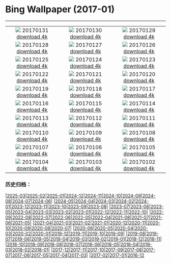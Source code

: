 # Bing Wallpaper (2017-01)
**************
| | | |
|:-:|:-:|:-:|
| ![](https://www.bing.com/az/hprichbg/rb/GentooPenguinVideo_EN-US9979103072_1920x1080.jpg) 20170131 [download 4k](https://www.bing.com/az/hprichbg/rb/GentooPenguinVideo_EN-US9979103072_UHD.jpg) | ![](https://www.bing.com/az/hprichbg/rb/DovrefjellMuskox_EN-US13957674933_1920x1080.jpg) 20170130 [download 4k](https://www.bing.com/az/hprichbg/rb/DovrefjellMuskox_EN-US13957674933_UHD.jpg) | ![](https://www.bing.com/az/hprichbg/rb/BarrelCactus_EN-US10497409936_1920x1080.jpg) 20170129 [download 4k](https://www.bing.com/az/hprichbg/rb/BarrelCactus_EN-US10497409936_UHD.jpg) |
| ![](https://www.bing.com/az/hprichbg/rb/FireChicken_EN-US8632578869_1920x1080.jpg) 20170128 [download 4k](https://www.bing.com/az/hprichbg/rb/FireChicken_EN-US8632578869_UHD.jpg) | ![](https://www.bing.com/az/hprichbg/rb/VillersAbbey_EN-US10350783163_1920x1080.jpg) 20170127 [download 4k](https://www.bing.com/az/hprichbg/rb/VillersAbbey_EN-US10350783163_UHD.jpg) | ![](https://www.bing.com/az/hprichbg/rb/GBRISS_EN-US8432887380_1920x1080.jpg) 20170126 [download 4k](https://www.bing.com/az/hprichbg/rb/GBRISS_EN-US8432887380_UHD.jpg) |
| ![](https://www.bing.com/az/hprichbg/rb/FlameTowers_EN-US9574086092_1920x1080.jpg) 20170125 [download 4k](https://www.bing.com/az/hprichbg/rb/FlameTowers_EN-US9574086092_UHD.jpg) | ![](https://www.bing.com/az/hprichbg/rb/LuciolaCruciata_EN-US9083936689_1920x1080.jpg) 20170124 [download 4k](https://www.bing.com/az/hprichbg/rb/LuciolaCruciata_EN-US9083936689_UHD.jpg) | ![](https://www.bing.com/az/hprichbg/rb/TrailingAzalea_EN-US12063932354_1920x1080.jpg) 20170123 [download 4k](https://www.bing.com/az/hprichbg/rb/TrailingAzalea_EN-US12063932354_UHD.jpg) |
| ![](https://www.bing.com/az/hprichbg/rb/PfeifferBeach_EN-US12517060526_1920x1080.jpg) 20170122 [download 4k](https://www.bing.com/az/hprichbg/rb/PfeifferBeach_EN-US12517060526_UHD.jpg) | ![](https://www.bing.com/az/hprichbg/rb/ScottishSquirrel_EN-US11482907877_1920x1080.jpg) 20170121 [download 4k](https://www.bing.com/az/hprichbg/rb/ScottishSquirrel_EN-US11482907877_UHD.jpg) | ![](https://www.bing.com/az/hprichbg/rb/MontBlancVideo_EN-US9230432404_1920x1080.jpg) 20170120 [download 4k](https://www.bing.com/az/hprichbg/rb/MontBlancVideo_EN-US9230432404_UHD.jpg) |
| ![](https://www.bing.com/az/hprichbg/rb/MinervaTerrace_EN-US9761771059_1920x1080.jpg) 20170119 [download 4k](https://www.bing.com/az/hprichbg/rb/MinervaTerrace_EN-US9761771059_UHD.jpg) | ![](https://www.bing.com/az/hprichbg/rb/MountOTemanu_EN-US11058551524_1920x1080.jpg) 20170118 [download 4k](https://www.bing.com/az/hprichbg/rb/MountOTemanu_EN-US11058551524_UHD.jpg) | ![](https://www.bing.com/az/hprichbg/rb/LasMedulasFrost_EN-US11561863806_1920x1080.jpg) 20170117 [download 4k](https://www.bing.com/az/hprichbg/rb/LasMedulasFrost_EN-US11561863806_UHD.jpg) |
| ![](https://www.bing.com/az/hprichbg/rb/YerbaBuenaGardens_EN-US14307470964_1920x1080.jpg) 20170116 [download 4k](https://www.bing.com/az/hprichbg/rb/YerbaBuenaGardens_EN-US14307470964_UHD.jpg) | ![](https://www.bing.com/az/hprichbg/rb/GreatCourt_EN-US11131065922_1920x1080.jpg) 20170115 [download 4k](https://www.bing.com/az/hprichbg/rb/GreatCourt_EN-US11131065922_UHD.jpg) | ![](https://www.bing.com/az/hprichbg/rb/KongdeRi_EN-US11829528696_1920x1080.jpg) 20170114 [download 4k](https://www.bing.com/az/hprichbg/rb/KongdeRi_EN-US11829528696_UHD.jpg) |
| ![](https://www.bing.com/az/hprichbg/rb/MacaquesWulingyuan_EN-US8705472129_1920x1080.jpg) 20170113 [download 4k](https://www.bing.com/az/hprichbg/rb/MacaquesWulingyuan_EN-US8705472129_UHD.jpg) | ![](https://www.bing.com/az/hprichbg/rb/TempleOfValadier_EN-US13731018326_1920x1080.jpg) 20170112 [download 4k](https://www.bing.com/az/hprichbg/rb/TempleOfValadier_EN-US13731018326_UHD.jpg) | ![](https://www.bing.com/az/hprichbg/rb/NASAEgypt_EN-US11074181873_1920x1080.jpg) 20170111 [download 4k](https://www.bing.com/az/hprichbg/rb/NASAEgypt_EN-US11074181873_UHD.jpg) |
| ![](https://www.bing.com/az/hprichbg/rb/EifelNPBelgium_EN-US13320978952_1920x1080.jpg) 20170110 [download 4k](https://www.bing.com/az/hprichbg/rb/EifelNPBelgium_EN-US13320978952_UHD.jpg) | ![](https://www.bing.com/az/hprichbg/rb/RossFountain_EN-US11490955168_1920x1080.jpg) 20170109 [download 4k](https://www.bing.com/az/hprichbg/rb/RossFountain_EN-US11490955168_UHD.jpg) | ![](https://www.bing.com/az/hprichbg/rb/TrakaiIslandCastle_EN-US13260881447_1920x1080.jpg) 20170108 [download 4k](https://www.bing.com/az/hprichbg/rb/TrakaiIslandCastle_EN-US13260881447_UHD.jpg) |
| ![](https://www.bing.com/az/hprichbg/rb/CalevCoyote_EN-US7129927657_1920x1080.jpg) 20170107 [download 4k](https://www.bing.com/az/hprichbg/rb/CalevCoyote_EN-US7129927657_UHD.jpg) | ![](https://www.bing.com/az/hprichbg/rb/RoyalBarge_EN-US7484780716_1920x1080.jpg) 20170106 [download 4k](https://www.bing.com/az/hprichbg/rb/RoyalBarge_EN-US7484780716_UHD.jpg) | ![](https://www.bing.com/az/hprichbg/rb/MacawFlight_EN-US9275204017_1920x1080.jpg) 20170105 [download 4k](https://www.bing.com/az/hprichbg/rb/MacawFlight_EN-US9275204017_UHD.jpg) |
| ![](https://www.bing.com/az/hprichbg/rb/LakeWakapitu_EN-US11634817642_1920x1080.jpg) 20170104 [download 4k](https://www.bing.com/az/hprichbg/rb/LakeWakapitu_EN-US11634817642_UHD.jpg) | ![](https://www.bing.com/az/hprichbg/rb/CarWash_EN-US12345682830_1920x1080.jpg) 20170103 [download 4k](https://www.bing.com/az/hprichbg/rb/CarWash_EN-US12345682830_UHD.jpg) | ![](https://www.bing.com/az/hprichbg/rb/CabinetClimber_EN-US9427872819_1920x1080.jpg) 20170102 [download 4k](https://www.bing.com/az/hprichbg/rb/CabinetClimber_EN-US9427872819_UHD.jpg) |

### 历史归档：

|[2025-03](/../2025-03/2025-03.md)|[2025-02](/../2025-02/2025-02.md)|[2025-01](/../2025-01/2025-01.md)|[2024-12](/../2024-12/2024-12.md)|[2024-11](/../2024-11/2024-11.md)|[2024-10](/../2024-10/2024-10.md)|[2024-09](/../2024-09/2024-09.md)|[2024-08](/../2024-08/2024-08.md)|[2024-07](/../2024-07/2024-07.md)|[2024-06](/../2024-06/2024-06.md)|
|[2024-05](/../2024-05/2024-05.md)|[2024-04](/../2024-04/2024-04.md)|[2024-03](/../2024-03/2024-03.md)|[2024-02](/../2024-02/2024-02.md)|[2024-01](/../2024-01/2024-01.md)|[2023-12](/../2023-12/2023-12.md)|[2023-11](/../2023-11/2023-11.md)|[2023-10](/../2023-10/2023-10.md)|[2023-09](/../2023-09/2023-09.md)|[2023-08](/../2023-08/2023-08.md)|
|[2023-07](/../2023-07/2023-07.md)|[2023-06](/../2023-06/2023-06.md)|[2023-05](/../2023-05/2023-05.md)|[2023-04](/../2023-04/2023-04.md)|[2023-03](/../2023-03/2023-03.md)|[2023-02](/../2023-02/2023-02.md)|[2023-01](/../2023-01/2023-01.md)|[2022-12](/../2022-12/2022-12.md)|[2022-11](/../2022-11/2022-11.md)|[2022-10](/../2022-10/2022-10.md)|
|[2022-09](/../2022-09/2022-09.md)|[2022-08](/../2022-08/2022-08.md)|[2022-07](/../2022-07/2022-07.md)|[2022-06](/../2022-06/2022-06.md)|[2022-05](/../2022-05/2022-05.md)|[2022-04](/../2022-04/2022-04.md)|[2021-08](/../2021-08/2021-08.md)|[2021-07](/../2021-07/2021-07.md)|[2021-06](/../2021-06/2021-06.md)|[2021-05](/../2021-05/2021-05.md)|
|[2021-04](/../2021-04/2021-04.md)|[2021-03](/../2021-03/2021-03.md)|[2021-02](/../2021-02/2021-02.md)|[2021-01](/../2021-01/2021-01.md)|[2020-12](/../2020-12/2020-12.md)|[2020-11](/../2020-11/2020-11.md)|[2020-10](/../2020-10/2020-10.md)|[2020-09](/../2020-09/2020-09.md)|[2020-08](/../2020-08/2020-08.md)|[2020-07](/../2020-07/2020-07.md)|
|[2020-06](/../2020-06/2020-06.md)|[2020-05](/../2020-05/2020-05.md)|[2020-04](/../2020-04/2020-04.md)|[2020-03](/../2020-03/2020-03.md)|[2020-02](/../2020-02/2020-02.md)|[2020-01](/../2020-01/2020-01.md)|[2019-12](/../2019-12/2019-12.md)|[2019-11](/../2019-11/2019-11.md)|[2019-10](/../2019-10/2019-10.md)|[2019-09](/../2019-09/2019-09.md)|
|[2019-08](/../2019-08/2019-08.md)|[2019-07](/../2019-07/2019-07.md)|[2019-06](/../2019-06/2019-06.md)|[2019-05](/../2019-05/2019-05.md)|[2019-04](/../2019-04/2019-04.md)|[2019-03](/../2019-03/2019-03.md)|[2019-02](/../2019-02/2019-02.md)|[2019-01](/../2019-01/2019-01.md)|[2018-12](/../2018-12/2018-12.md)|[2018-11](/../2018-11/2018-11.md)|
|[2018-10](/../2018-10/2018-10.md)|[2018-09](/../2018-09/2018-09.md)|[2018-08](/../2018-08/2018-08.md)|[2018-07](/../2018-07/2018-07.md)|[2018-06](/../2018-06/2018-06.md)|[2018-05](/../2018-05/2018-05.md)|[2018-04](/../2018-04/2018-04.md)|[2018-03](/../2018-03/2018-03.md)|[2018-02](/../2018-02/2018-02.md)|[2018-01](/../2018-01/2018-01.md)|
|[2017-12](/../2017-12/2017-12.md)|[2017-11](/../2017-11/2017-11.md)|[2017-10](/../2017-10/2017-10.md)|[2017-09](/../2017-09/2017-09.md)|[2017-08](/../2017-08/2017-08.md)|[2017-07](/../2017-07/2017-07.md)|[2017-06](/../2017-06/2017-06.md)|[2017-05](/../2017-05/2017-05.md)|[2017-04](/../2017-04/2017-04.md)|[2017-03](/../2017-03/2017-03.md)|
|[2017-02](/../2017-02/2017-02.md)|[2017-01](/2017-01.md)|[2016-12](/../2016-12/2016-12.md)